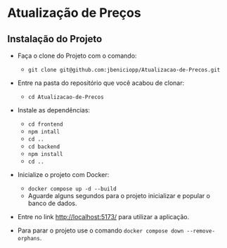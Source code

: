 # Atualização de Preços

## Instalação do Projeto
  - Faça o clone do Projeto com o comando:
    - `git clone git@github.com:jbeniciopp/Atualizacao-de-Precos.git`

  - Entre na pasta do repositório que você acabou de clonar:
    - `cd Atualizacao-de-Precos`

  - Instale as dependências:
    - `cd frontend`
    - `npm intall`
    - `cd ..`
    - `cd backend`
    - `npm install`
    - `cd ..`

  - Inicialize o projeto com Docker:
    - `docker compose up -d --build`
    - Aguarde alguns segundos para o projeto inicializar e popular o banco de dados.

  - Entre no link [http://localhost:5173/](http://localhost:5173/) para utilizar a aplicação.

  - Para parar o projeto use o comando `docker compose down --remove-orphans`.